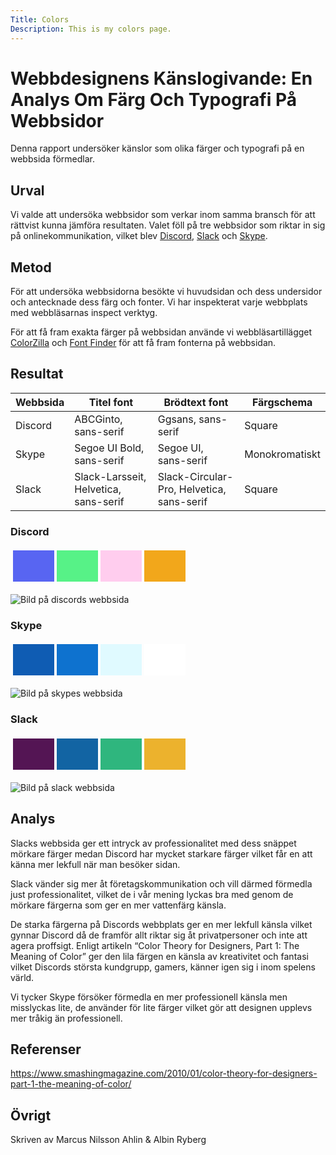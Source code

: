 ```yaml
---
Title: Colors
Description: This is my colors page.
---
```


Webbdesignens Känslogivande: En Analys Om Färg Och Typografi På Webbsidor 
=======================

Denna rapport undersöker känslor som olika färger och typografi på en webbsida förmedlar.

Urval
-----------------------

Vi valde att undersöka webbsidor som verkar inom samma bransch för att rättvist kunna jämföra resultaten. Valet föll på tre webbsidor som riktar in sig på onlinekommunikation, vilket blev <a href="https://discord.com">Discord</a>, <a href="https://slack.com/">Slack</a> och <a href="https://web.skype.com/">Skype</a>.


Metod
-----------------------
För att undersöka webbsidorna besökte vi huvudsidan och dess undersidor och antecknade dess färg och fonter.
Vi har inspekterat varje webbplats med webbläsarnas inspect verktyg.

För att få fram exakta färger på webbsidan använde vi webbläsartillägget <a href="https://www.colorzilla.com/">ColorZilla</a> och <a href="https://chromewebstore.google.com/detail/font-finder/bhiichidigehdgphoambhjbekalahgha">Font Finder</a> för att få fram fonterna på webbsidan. 

Resultat
-----------------------

| Webbsida | Titel font                            | Brödtext font                             | Färgschema     |
|----------|---------------------------------------|-------------------------------------------|----------------|
| Discord  | ABCGinto, sans-serif                  | Ggsans, sans-serif                        | Square         | 
| Skype    | Segoe UI Bold, sans-serif             | Segoe UI, sans-serif                      | Monokromatiskt | 
| Slack    | Slack-Larsseit, Helvetica, sans-serif | Slack-Circular-Pro, Helvetica, sans-serif | Square         |

<h3>Discord</h3>
<table style="border-spacing: 4px; border-collapse: separate">
    <tr>
        <td style="height: 50px; width: 50px; background-color: #5865F2">
        <td style="height: 50px; width: 50px; background-color: #57F287">
        <td style="height: 50px; width: 50px; background-color: #FFCDEE">
        <td style="height: 50px; width: 50px; background-color: #F2A71B">
    </tr>
</table>
<img src="%assets_url%/img/discord.png" alt="Bild på discords webbsida" style="max-width: 100%;"></img>

<h3>Skype</h3>
<table style="border-spacing: 4px; border-collapse: separate">
    <tr>
        <td style="height: 50px; width: 50px; background-color: #0F5CB3">
        <td style="height: 50px; width: 50px; background-color: #0E72CF">
        <td style="height: 50px; width: 50px; background-color: #E0FAFF">
        <td style="height: 50px; width: 50px; background-color: #FFFFFF">
    </tr>
</table>
<img src="%assets_url%/img/skype.png" alt="Bild på skypes webbsida" style="max-width: 100%;"></img>

<h3>Slack</h3>
<table style="border-spacing: 4px; border-collapse: separate">
    <tr>
        <td style="height: 50px; width: 50px; background-color: #541554">
        <td style="height: 50px; width: 50px; background-color: #1264A3">
        <td style="height: 50px; width: 50px; background-color: #2FB67E">
        <td style="height: 50px; width: 50px; background-color: #ECB22D">
    </tr>
</table>
<img src="%assets_url%/img/slack.png" alt="Bild på slack webbsida" style="max-width: 100%;"></img>

Analys
-----------------------

Slacks webbsida ger ett intryck av professionalitet med dess snäppet mörkare färger medan Discord har mycket starkare färger vilket får en att känna mer lekfull när man besöker sidan.

Slack vänder sig mer åt företagskommunikation och vill därmed förmedla just professionalitet, vilket de i vår mening lyckas bra med genom de mörkare färgerna som ger en mer vattenfärg känsla. 

De starka färgerna på Discords webbplats ger en mer lekfull känsla vilket gynnar Discord då de framför allt riktar sig åt privatpersoner och inte att agera proffsigt. 
Enligt artikeln “Color Theory for Designers, Part 1: The Meaning of Color” ger den lila färgen en känsla av kreativitet och fantasi vilket Discords största kundgrupp, gamers, känner igen sig i inom spelens värld. 

Vi tycker Skype försöker förmedla en mer professionell känsla men misslyckas lite, de använder för lite färger vilket gör att designen upplevs mer tråkig än professionell. 



Referenser
-----------------------
https://www.smashingmagazine.com/2010/01/color-theory-for-designers-part-1-the-meaning-of-color/

Övrigt
-----------------------

Skriven av Marcus Nilsson Ahlin & Albin Ryberg